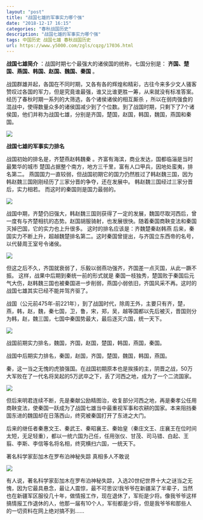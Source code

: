 ```yaml
---
layout: "post"
title: "战国七雄的军事实力哪个强"
date: "2018-12-17 16:15"
categories: "春秋战国历史"
description: "战国七雄的军事实力哪个强"
tags: 中国历史 战国七雄 春秋战国历史
url: https://www.y5000.com/zgls/cqzg/17036.html
---
```






**战国七雄简介** ：战国时期七个最强大的诸侯国的统称，七国分别是： **齐国、楚国、燕国、韩国、赵国、魏国、秦国** 。

战国群雄并起，各国在不同时期，又各有各的辉煌和精彩，古往今来多少文人骚客赞叹过各国的军力，但是究竟谁最强，谁又比谁更胜一筹，从来就没有标准答案。经历了春秋时期一系列的大筛选，各个诸侯诸侯的相互厮杀
，所以在弱肉强食的混战中，使得数量众多的诸侯国减少到了个位数。到了战国时期，只剩下了7个诸侯国，他们并称为战国七雄，分别是齐国，楚国，赵国，韩国，魏国，燕国和秦国。

![](https://img.y5000.com/uploads/allimg/170315/10422T4a-0.jpg)

**战国七雄的军事实力排名**

战国初始的排名是，齐楚燕赵韩魏秦 。齐富有海滨，商业发达，国都临淄是当时最繁华的城市 楚国占据整个南方，地方三千里，富有人口甲兵，因地处蛮夷，排名第二。
燕国国力一直较弱，但战国初期它的国力仍然胜过了韩赵魏三国，因为韩赵魏三国刚刚经历了三家分晋的争夺，还在发展中。 韩赵魏三国经过三家分晋后，实力相若。
而这时的秦国则是国力最弱的。

![](https://img.y5000.com/uploads/allimg/170315/10422Ua0-1.jpg)

战国中期，齐楚仍旧强大，韩赵魏三国则获得了一定的发展，魏国尽取河西后，曾一度有与齐楚相抗的态势。赵国胡服骑射，也发展很快。随着秦国商鞅变法和秦国灭掉巴国，它的实力也上升很多。
这时的排名应该是：齐魏楚秦赵韩燕 后来，秦国实力不断上升，超越魏楚排名第二。这时秦国曾提出，与齐国立东西帝的名号，以代替周王室号令诸侯。

![](https://img.y5000.com/uploads/allimg/170315/10422QC3-2.jpg)

但这之后不久，齐国就衰弱了，乐毅以弱燕功强齐，齐国差一点灭国，从此一蹶不振。 这样，战果中后期到秦统一前的形式就是
秦国一枝独秀，楚国败于秦国后元气大伤，赵韩魏三国也被秦国进一步削弱，燕国小弱依旧，齐国风采不再。这时的战国七雄其实已经不能并驾齐驱了。

战国（公元前475年-前221年），到了战国时代，除周王外，主要只有齐，楚，燕，韩，赵，魏，秦七国，卫，鲁，宋，郑，吴，越等国都以先后被灭，晋国则分为韩，赵，魏三国，七国中秦国势最大，最后逐灭六国，统一天下。

![](https://img.y5000.com/uploads/allimg/170315/10422Q1b-3.jpg)

战国前期实力排名，魏国，齐国，赵国，楚国，韩国，燕国，秦国。

战国中后期实力排名，秦国，赵国，齐国，楚国，魏国，韩国，燕国。

秦，这一当之无愧的虎狼强国。在战国初期原本也是挨揍的主，阴晋之战，50万大军败在了一代名将吴起的5万武卒之下，丢了河西之地，成为了一个二流国家。

![](https://img.y5000.com/uploads/allimg/170315/10422Q4K-4.jpg)

但后来明君连续不断，先是秦献公励精图治，收复部分河西之地，再是秦孝公任用商鞅变法，使秦国一跃成为了战国七雄当中最重视军事和农耕的国家。本来阻挡秦国东进的魏国却在日落西山，终究被秦国打开了东进之大门。

后来的继任者秦惠文王、秦武王、秦昭襄王、秦始皇（秦庄文王、庄襄王在位时间太短，无足轻重），都以一统六国为己任，任用张仪、甘茂、司马错、白起、王翦、李斯、李信等名将名相，终究横扫六国，一统天下。

著名科学家彭加木在罗布泊神秘失踪 真相多人不敢说

![](https://img.y5000.com/uploads/allimg/170315/10422R521-5.jpg)

有人说，著名科学家彭加木在罗布泊神秘失踪，入选20世纪世界十大之谜当之无愧，因为它最具悬念，最让人震惊，最不可思议!我爷爷在新疆呆了半辈子，当然也在新疆军区服役几十年，做情报工作，现在退休了，军衔是少将。像我爷爷这样搞情报工作退休的人，他那一届有10个人，军衔都是少将，但是我爷爷和那些人的一切资料在网上绝对搞不到......
